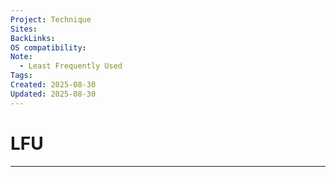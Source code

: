 ```yaml
---
Project: Technique
Sites:
BackLinks:
OS compatibility:
Note:
  - Least Frequently Used
Tags:
Created: 2025-08-30
Updated: 2025-08-30
---
```

# LFU
---
